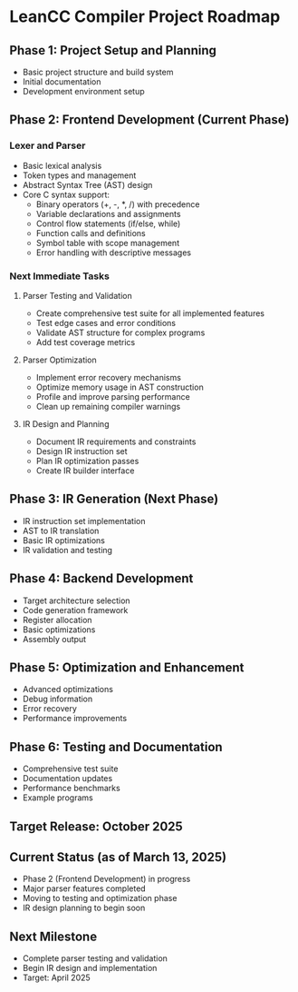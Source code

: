 # LeanCC Compiler Project Roadmap

## Phase 1: Project Setup and Planning 
- Basic project structure and build system 
- Initial documentation 
- Development environment setup 

## Phase 2: Frontend Development (Current Phase)
### Lexer and Parser
- Basic lexical analysis 
- Token types and management 
- Abstract Syntax Tree (AST) design 
- Core C syntax support:
  - Binary operators (+, -, *, /) with precedence 
  - Variable declarations and assignments 
  - Control flow statements (if/else, while) 
  - Function calls and definitions 
  - Symbol table with scope management 
  - Error handling with descriptive messages 

### Next Immediate Tasks
1. Parser Testing and Validation
   - Create comprehensive test suite for all implemented features
   - Test edge cases and error conditions
   - Validate AST structure for complex programs
   - Add test coverage metrics

2. Parser Optimization
   - Implement error recovery mechanisms
   - Optimize memory usage in AST construction
   - Profile and improve parsing performance
   - Clean up remaining compiler warnings

3. IR Design and Planning
   - Document IR requirements and constraints
   - Design IR instruction set
   - Plan IR optimization passes
   - Create IR builder interface

## Phase 3: IR Generation (Next Phase)
- IR instruction set implementation
- AST to IR translation
- Basic IR optimizations
- IR validation and testing

## Phase 4: Backend Development
- Target architecture selection
- Code generation framework
- Register allocation
- Basic optimizations
- Assembly output

## Phase 5: Optimization and Enhancement
- Advanced optimizations
- Debug information
- Error recovery
- Performance improvements

## Phase 6: Testing and Documentation
- Comprehensive test suite
- Documentation updates
- Performance benchmarks
- Example programs

## Target Release: October 2025

## Current Status (as of March 13, 2025)
- Phase 2 (Frontend Development) in progress
- Major parser features completed
- Moving to testing and optimization phase
- IR design planning to begin soon

## Next Milestone
- Complete parser testing and validation
- Begin IR design and implementation
- Target: April 2025
